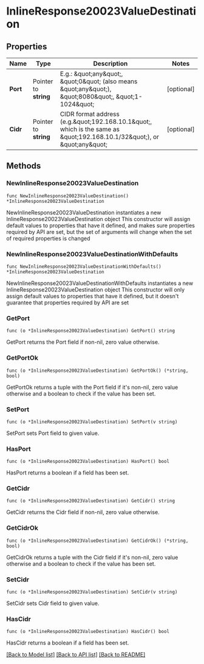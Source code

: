# InlineResponse20023ValueDestination

## Properties

Name | Type | Description | Notes
------------ | ------------- | ------------- | -------------
**Port** | Pointer to **string** | E.g.: \&quot;any\&quot;, \&quot;0\&quot; (also means \&quot;any\&quot;), \&quot;8080\&quot;, \&quot;1-1024\&quot; | [optional] 
**Cidr** | Pointer to **string** | CIDR format address (e.g.\&quot;192.168.10.1\&quot;, which is the same as \&quot;192.168.10.1/32\&quot;), or \&quot;any\&quot; | [optional] 

## Methods

### NewInlineResponse20023ValueDestination

`func NewInlineResponse20023ValueDestination() *InlineResponse20023ValueDestination`

NewInlineResponse20023ValueDestination instantiates a new InlineResponse20023ValueDestination object
This constructor will assign default values to properties that have it defined,
and makes sure properties required by API are set, but the set of arguments
will change when the set of required properties is changed

### NewInlineResponse20023ValueDestinationWithDefaults

`func NewInlineResponse20023ValueDestinationWithDefaults() *InlineResponse20023ValueDestination`

NewInlineResponse20023ValueDestinationWithDefaults instantiates a new InlineResponse20023ValueDestination object
This constructor will only assign default values to properties that have it defined,
but it doesn't guarantee that properties required by API are set

### GetPort

`func (o *InlineResponse20023ValueDestination) GetPort() string`

GetPort returns the Port field if non-nil, zero value otherwise.

### GetPortOk

`func (o *InlineResponse20023ValueDestination) GetPortOk() (*string, bool)`

GetPortOk returns a tuple with the Port field if it's non-nil, zero value otherwise
and a boolean to check if the value has been set.

### SetPort

`func (o *InlineResponse20023ValueDestination) SetPort(v string)`

SetPort sets Port field to given value.

### HasPort

`func (o *InlineResponse20023ValueDestination) HasPort() bool`

HasPort returns a boolean if a field has been set.

### GetCidr

`func (o *InlineResponse20023ValueDestination) GetCidr() string`

GetCidr returns the Cidr field if non-nil, zero value otherwise.

### GetCidrOk

`func (o *InlineResponse20023ValueDestination) GetCidrOk() (*string, bool)`

GetCidrOk returns a tuple with the Cidr field if it's non-nil, zero value otherwise
and a boolean to check if the value has been set.

### SetCidr

`func (o *InlineResponse20023ValueDestination) SetCidr(v string)`

SetCidr sets Cidr field to given value.

### HasCidr

`func (o *InlineResponse20023ValueDestination) HasCidr() bool`

HasCidr returns a boolean if a field has been set.


[[Back to Model list]](../README.md#documentation-for-models) [[Back to API list]](../README.md#documentation-for-api-endpoints) [[Back to README]](../README.md)


